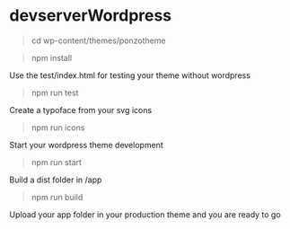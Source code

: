 # devserverWordpress

> cd wp-content/themes/ponzotheme

> npm install

Use the test/index.html for testing your theme without wordpress 
> npm run test

Create a typoface from your svg icons
> npm run icons

Start your wordpress theme development
> npm run start

Build a dist folder in /app
> npm run build

Upload your app folder in your production theme and you are ready to go
